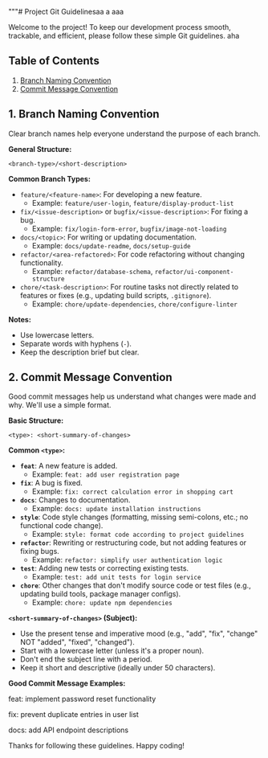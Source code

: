 """# Project Git Guidelinesaa
a
aaa

Welcome to the project! To keep our development process smooth, trackable, and efficient, please follow these simple Git guidelines.
aha 

## Table of Contents
1.  [Branch Naming Convention](#branch-naming-convention)
2.  [Commit Message Convention](#commit-message-convention)

## 1. Branch Naming Convention

Clear branch names help everyone understand the purpose of each branch.

**General Structure:**

`<branch-type>/<short-description>`

**Common Branch Types:**

* `feature/<feature-name>`: For developing a new feature.
    * Example: `feature/user-login`, `feature/display-product-list`
* `fix/<issue-description>` or `bugfix/<issue-description>`: For fixing a bug.
    * Example: `fix/login-form-error`, `bugfix/image-not-loading`
* `docs/<topic>`: For writing or updating documentation.
    * Example: `docs/update-readme`, `docs/setup-guide`
* `refactor/<area-refactored>`: For code refactoring without changing functionality.
    * Example: `refactor/database-schema`, `refactor/ui-component-structure`
* `chore/<task-description>`: For routine tasks not directly related to features or fixes (e.g., updating build scripts, `.gitignore`).
    * Example: `chore/update-dependencies`, `chore/configure-linter`

**Notes:**
* Use lowercase letters.
* Separate words with hyphens (`-`).
* Keep the description brief but clear.

## 2. Commit Message Convention

Good commit messages help us understand what changes were made and why. We'll use a simple format.

**Basic Structure:**

`<type>: <short-summary-of-changes>`

**Common `<type>`:**

* **`feat`**: A new feature is added.
    * Example: `feat: add user registration page`
* **`fix`**: A bug is fixed.
    * Example: `fix: correct calculation error in shopping cart`
* **`docs`**: Changes to documentation.
    * Example: `docs: update installation instructions`
* **`style`**: Code style changes (formatting, missing semi-colons, etc.; no functional code change).
    * Example: `style: format code according to project guidelines`
* **`refactor`**: Rewriting or restructuring code, but not adding features or fixing bugs.
    * Example: `refactor: simplify user authentication logic`
* **`test`**: Adding new tests or correcting existing tests.
    * Example: `test: add unit tests for login service`
* **`chore`**: Other changes that don't modify source code or test files (e.g., updating build tools, package manager configs).
    * Example: `chore: update npm dependencies`

**`<short-summary-of-changes>` (Subject):**

* Use the present tense and imperative mood (e.g., "add", "fix", "change" NOT "added", "fixed", "changed").
* Start with a lowercase letter (unless it's a proper noun).
* Don't end the subject line with a period.
* Keep it short and descriptive (ideally under 50 characters).

**Good Commit Message Examples:**


feat: implement password reset functionality

fix: prevent duplicate entries in user list

docs: add API endpoint descriptions


Thanks for following these guidelines. Happy coding!
